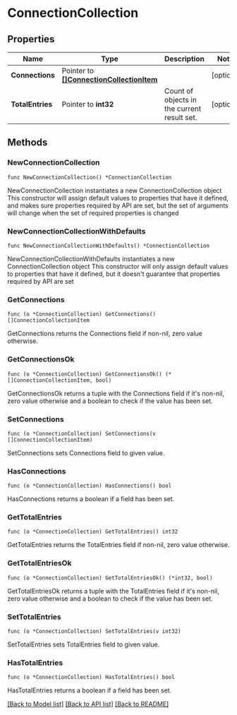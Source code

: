 # ConnectionCollection

## Properties

Name | Type | Description | Notes
------------ | ------------- | ------------- | -------------
**Connections** | Pointer to [**[]ConnectionCollectionItem**](ConnectionCollectionItem.md) |  | [optional] 
**TotalEntries** | Pointer to **int32** | Count of objects in the current result set. | [optional] 

## Methods

### NewConnectionCollection

`func NewConnectionCollection() *ConnectionCollection`

NewConnectionCollection instantiates a new ConnectionCollection object
This constructor will assign default values to properties that have it defined,
and makes sure properties required by API are set, but the set of arguments
will change when the set of required properties is changed

### NewConnectionCollectionWithDefaults

`func NewConnectionCollectionWithDefaults() *ConnectionCollection`

NewConnectionCollectionWithDefaults instantiates a new ConnectionCollection object
This constructor will only assign default values to properties that have it defined,
but it doesn't guarantee that properties required by API are set

### GetConnections

`func (o *ConnectionCollection) GetConnections() []ConnectionCollectionItem`

GetConnections returns the Connections field if non-nil, zero value otherwise.

### GetConnectionsOk

`func (o *ConnectionCollection) GetConnectionsOk() (*[]ConnectionCollectionItem, bool)`

GetConnectionsOk returns a tuple with the Connections field if it's non-nil, zero value otherwise
and a boolean to check if the value has been set.

### SetConnections

`func (o *ConnectionCollection) SetConnections(v []ConnectionCollectionItem)`

SetConnections sets Connections field to given value.

### HasConnections

`func (o *ConnectionCollection) HasConnections() bool`

HasConnections returns a boolean if a field has been set.

### GetTotalEntries

`func (o *ConnectionCollection) GetTotalEntries() int32`

GetTotalEntries returns the TotalEntries field if non-nil, zero value otherwise.

### GetTotalEntriesOk

`func (o *ConnectionCollection) GetTotalEntriesOk() (*int32, bool)`

GetTotalEntriesOk returns a tuple with the TotalEntries field if it's non-nil, zero value otherwise
and a boolean to check if the value has been set.

### SetTotalEntries

`func (o *ConnectionCollection) SetTotalEntries(v int32)`

SetTotalEntries sets TotalEntries field to given value.

### HasTotalEntries

`func (o *ConnectionCollection) HasTotalEntries() bool`

HasTotalEntries returns a boolean if a field has been set.


[[Back to Model list]](../README.md#documentation-for-models) [[Back to API list]](../README.md#documentation-for-api-endpoints) [[Back to README]](../README.md)


